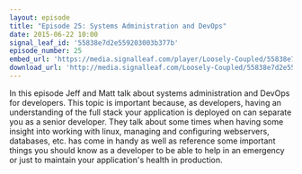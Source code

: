 ```yaml
---
layout: episode
title: "Episode 25: Systems Administration and DevOps"
date: 2015-06-22 10:00
signal_leaf_id: '55838e7d2e559203003b377b'
episode_number: 25
embed_url: 'https://media.signalleaf.com/player/Loosely-Coupled/55838e7d2e559203003b377b/'
download_url: 'http://media.signalleaf.com/Loosely-Coupled/55838e7d2e559203003b377b/LooselyCoupled-Episode25-SysAdminAndDevOps.mp3'
---
```

In this episode Jeff and Matt talk about systems administration and DevOps for developers. This topic is important because, as developers, having an understanding of the full stack your application is deployed on can separate you as a senior developer. They talk about some times when having some insight into working with linux, managing and configuring webservers, databases, etc. has come in handy as well as reference some important things you should know as a developer to be able to help in an emergency or just to maintain your application's health in production.
